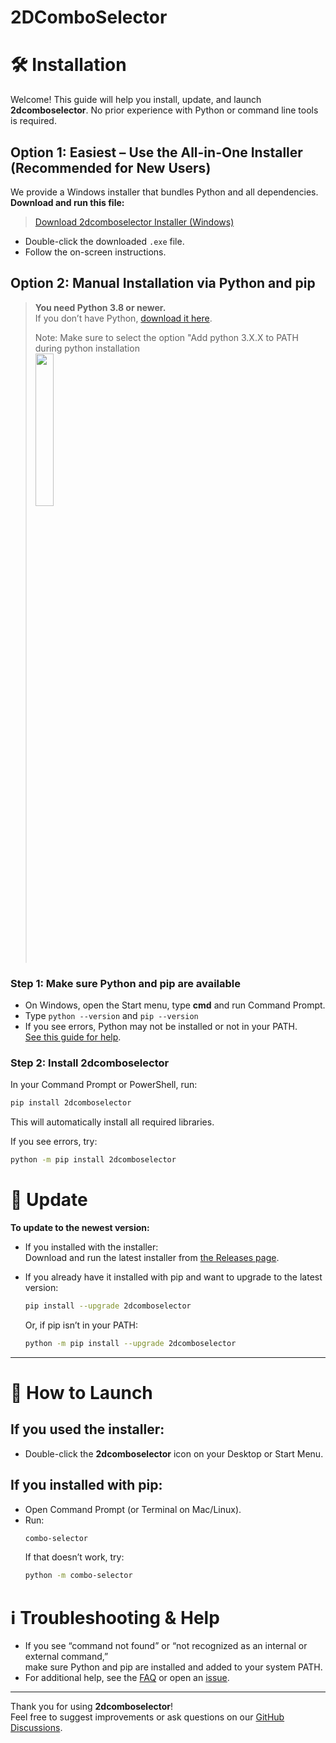 
# 2DComboSelector




# 🛠️ Installation
Welcome! This guide will help you install, update, and launch **2dcomboselector**. No prior experience with Python or command line tools is required.

## **Option 1: Easiest – Use the All-in-One Installer (Recommended for New Users)**
We provide a Windows installer that bundles Python and all dependencies.  
**Download and run this file:**

> [Download 2dcomboselector Installer (Windows)](https://github.com/Chapel-Saint-Auret/2dcomboselector/releases/latest)

- Double-click the downloaded `.exe` file.
- Follow the on-screen instructions.


## **Option 2: Manual Installation via Python and pip**

> **You need Python 3.8 or newer.**  
> If you don’t have Python, [download it here](https://www.python.org/downloads/).
>
> Note: Make sure to select the option "Add python 3.X.X to PATH during python installation  
> <img src="https://github.com/user-attachments/assets/0e868fc8-2c0d-4a30-8b78-ac3479515fc2" width="25%">

### **Step 1: Make sure Python and pip are available**
- On Windows, open the Start menu, type **cmd** and run Command Prompt.
- Type `python --version` and `pip --version`
- If you see errors, Python may not be installed or not in your PATH.  
  [See this guide for help](https://realpython.com/add-python-to-path/).

### **Step 2: Install 2dcomboselector**
In your Command Prompt or PowerShell, run:
```sh
pip install 2dcomboselector
```
This will automatically install all required libraries.

If you see errors, try:
```sh
python -m pip install 2dcomboselector
```


# 🔄 Update

**To update to the newest version:**

- If you installed with the installer:  
  Download and run the latest installer from [the Releases page](https://github.com/Chapel-Saint-Auret/2dcomboselector/releases/latest).

- If you already have it installed with pip and want to upgrade to the latest version:
    ```sh
    pip install --upgrade 2dcomboselector
    ```
    Or, if pip isn’t in your PATH:
    ```sh
    python -m pip install --upgrade 2dcomboselector
    ```

---

# 🚀 How to Launch

## **If you used the installer:**
- Double-click the **2dcomboselector** icon on your Desktop or Start Menu.

## **If you installed with pip:**
- Open Command Prompt (or Terminal on Mac/Linux).
- Run:
    ```sh
    combo-selector
    ```
    If that doesn’t work, try:
    ```sh
    python -m combo-selector
    ```

# ℹ️ Troubleshooting & Help

- If you see “command not found” or “not recognized as an internal or external command,”  
  make sure Python and pip are installed and added to your system PATH.
- For additional help, see the [FAQ](https://github.com/Chapel-Saint-Auret/2dcomboselector/wiki/FAQ) or open an [issue](https://github.com/Chapel-Saint-Auret/2dcomboselector/issues).

---

Thank you for using **2dcomboselector**!  
Feel free to suggest improvements or ask questions on our [GitHub Discussions](https://github.com/Chapel-Saint-Auret/2dcomboselector/discussions).
